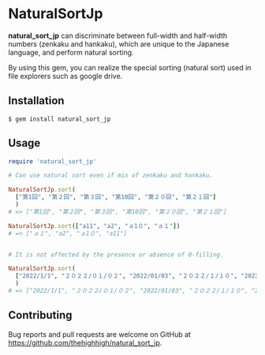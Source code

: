 # NaturalSortJp

**natural_sort_jp** can discriminate between full-width and half-width numbers (zenkaku and hankaku), which are unique to the Japanese language, and perform natural sorting.

By using this gem, you can realize the special sorting (natural sort) used in file explorers such as google drive.

## Installation

```
$ gem install natural_sort_jp
```

## Usage

```ruby
require 'natural_sort_jp'

# Can use natural sort even if mix of zenkaku and hankaku.

NaturalSortJp.sort(
  ["第1回", "第２回", "第３回", "第10回", "第２０回", "第２１回"]
  )
# => ["第1回", "第２回", "第３回", "第10回", "第２０回", "第２１回"]

NaturalSortJp.sort(["a11", "a2", "ａ1０", "ａ１"])
# => ["ａ１", "a2", "ａ1０", "a11"]


# It is not affected by the presence or absence of 0-filling.

NaturalSortJp.sort(
  ["2022/1/1", "２０２２/０１/０２", "2022/01/03", "２０２２/１/１０", "2023/1/1"]
  )
# => ["2022/1/1", "２０２２/０１/０２", "2022/01/03", "２０２２/１/１０", "2023/1/1"]

```

## Contributing

Bug reports and pull requests are welcome on GitHub at https://github.com/thehighhigh/natural_sort_jp.
